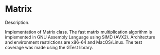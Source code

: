 # Matrix

Description.

Implementation of Matrix class. The fast matrix
multiplication algorithm is implemented in
GNU Assembly Language using SIMD (AVX2).
Architecture and environment restrictions
are x86-64 and MacOS/Linux.
The test coverage was made using the GTest library.
